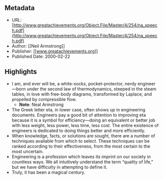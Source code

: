 ## Metadata
* URL: [http://www.greatachievements.org/Object.File/Master/4/254/na_speech.pdf](http://www.greatachievements.org/Object.File/Master/4/254/na_speech.pdf)
* Author: [[Neil Armstrong]]
* Publisher: [[www.greatachievements.org]]
* Published Date: 2000-02-22

## Highlights
* I am, and ever will be, a white-socks, pocket-protector, nerdy engineer—born under the second law of thermodynamics, steeped in the steam tables, in love with free-body diagrams, transformed by Laplace, and propelled by compressible flow.
  * **Note**: Neal Armstrong
* The Greek letter eta, in lower case, often shows up in engineering documents. Engineers pay a good bit of attention to improving eta because it is a symbol for efficiency—doing an equivalent or better job with less weight, less power, less time, less cost. The entire existence of engineers is dedicated to doing things better and more efficiently.
* When knowledge, facts, or solutions are sought, there are a number of techniques available from which to select. These techniques can be ranked according to their effectiveness, from the most certain to the most uncertain.
* Engineering is a profession which leaves its imprint on our society in countless ways. We all intuitively understand the term “quality of life,” but we have difficulty in attempting to define it.
* Truly, it has been a magical century.
